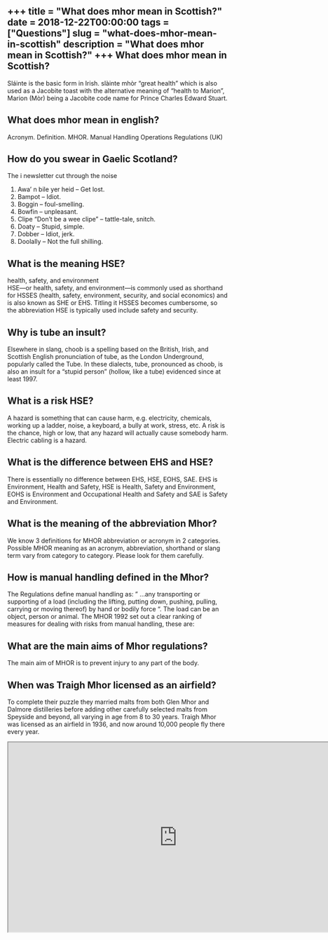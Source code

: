 +++
title = "What does mhor mean in Scottish?"
date = 2018-12-22T00:00:00
tags = ["Questions"]
slug = "what-does-mhor-mean-in-scottish"
description = "What does mhor mean in Scottish?"
+++
What does mhor mean in Scottish?
--------------------------------

Sláinte is the basic form in Irish. slàinte mhòr “great health” which is also used as a Jacobite toast with the alternative meaning of “health to Marion”, Marion (Mòr) being a Jacobite code name for Prince Charles Edward Stuart.

What does mhor mean in english?
-------------------------------

Acronym. Definition. MHOR. Manual Handling Operations Regulations (UK)

How do you swear in Gaelic Scotland?
------------------------------------

The i newsletter cut through the noise

1. Awa’ n bile yer heid – Get lost.
2. Bampot – Idiot.
3. Boggin – foul-smelling.
4. Bowfin – unpleasant.
5. Clipe “Don’t be a wee clipe” – tattle-tale, snitch.
6. Doaty – Stupid, simple.
7. Dobber – Idiot, jerk.
8. Doolally – Not the full shilling.

What is the meaning HSE?
------------------------

health, safety, and environment  
HSE—or health, safety, and environment—is commonly used as shorthand for HSSES (health, safety, environment, security, and social economics) and is also known as SHE or EHS. Titling it HSSES becomes cumbersome, so the abbreviation HSE is typically used include safety and security.

Why is tube an insult?
----------------------

Elsewhere in slang, choob is a spelling based on the British, Irish, and Scottish English pronunciation of tube, as the London Underground, popularly called the Tube. In these dialects, tube, pronounced as choob, is also an insult for a “stupid person” (hollow, like a tube) evidenced since at least 1997.

What is a risk HSE?
-------------------

A hazard is something that can cause harm, e.g. electricity, chemicals, working up a ladder, noise, a keyboard, a bully at work, stress, etc. A risk is the chance, high or low, that any hazard will actually cause somebody harm. Electric cabling is a hazard.

What is the difference between EHS and HSE?
-------------------------------------------

There is essentially no difference between EHS, HSE, EOHS, SAE. EHS is Environment, Health and Safety, HSE is Health, Safety and Environment, EOHS is Environment and Occupational Health and Safety and SAE is Safety and Environment.

What is the meaning of the abbreviation Mhor?
---------------------------------------------

We know 3 definitions for MHOR abbreviation or acronym in 2 categories. Possible MHOR meaning as an acronym, abbreviation, shorthand or slang term vary from category to category. Please look for them carefully.

How is manual handling defined in the Mhor?
-------------------------------------------

The Regulations define manual handling as: ” …any transporting or supporting of a load (including the lifting, putting down, pushing, pulling, carrying or moving thereof) by hand or bodily force “. The load can be an object, person or animal. The MHOR 1992 set out a clear ranking of measures for dealing with risks from manual handling, these are:

What are the main aims of Mhor regulations?
-------------------------------------------

The main aim of MHOR is to prevent injury to any part of the body.

When was Traigh Mhor licensed as an airfield?
---------------------------------------------

To complete their puzzle they married malts from both Glen Mhor and Dalmore distilleries before adding other carefully selected malts from Speyside and beyond, all varying in age from 8 to 30 years. Traigh Mhor was licensed as an airfield in 1936, and now around 10,000 people fly there every year.

<iframe allow="accelerometer; autoplay; clipboard-write; encrypted-media; gyroscope; picture-in-picture" allowfullscreen="" class="__youtube_prefs__  epyt-is-override  no-lazyload" data-no-lazy="1" data-origheight="433" data-origwidth="770" data-skipgform_ajax_framebjll="" height="433" id="_ytid_37535" loading="lazy" src="https://www.youtube.com/embed/RHwOfW_xbOI?enablejsapi=1&autoplay=0&cc_load_policy=0&cc_lang_pref=&iv_load_policy=1&loop=0&modestbranding=0&rel=1&fs=1&playsinline=0&autohide=2&theme=dark&color=red&controls=1&" title="YouTube player" width="770"></iframe>